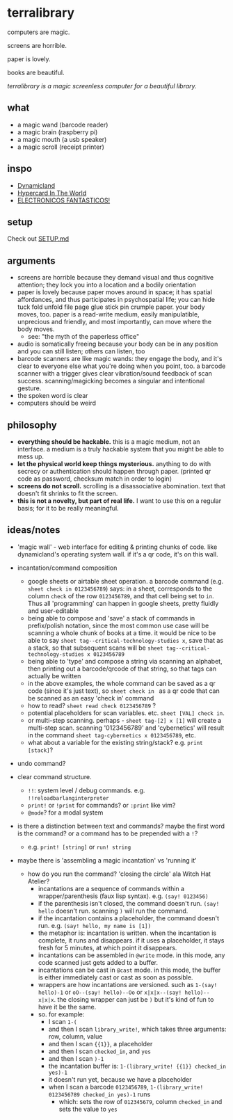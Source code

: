 # terralibrary

computers are magic.

screens are horrible.

paper is lovely.

books are beautiful.

*terralibrary is a magic screenless computer for a beautiful library.*

## what

- a magic wand (barcode reader)
- a magic brain (raspberry pi)
- a magic mouth (a usb speaker)
- a magic scroll (receipt printer)

## inspo

- [Dynamicland](https://dynamicland.org/)
- [Hypercard In The World](https://tashian.com/articles/dynamicland/)
- [ELECTRONICOS FANTASTICOS!](https://www.electronicosfantasticos.com/)

## setup

Check out [SETUP.md](SETUP.md)

## arguments

- screens are horrible because they demand visual and thus cognitive attention; they lock you into a location and a bodily orientation
- paper is lovely because paper moves around in space; it has spatial affordances, and thus participates in psychospatial life; you can hide tuck fold unfold file page glue stick pin crumple paper. your body moves, too. paper is a read-write medium, easily manipulatible, unprecious and friendly, and most importantly, can move where the body moves.
  -  see: "the myth of the paperless office"
- audio is somatically freeing because your body can be in any position and you can still listen; others can listen, too
- barcode scanners are like magic wands: they engage the body, and it's clear to everyone else what you're doing when you point, too. a barcode scanner with a trigger gives clear vibration/sound feedback of scan success. scanning/magicking becomes a singular and intentional gesture.
- the spoken word is clear
- computers should be weird

## philosophy
- **everything should be hackable.** this is a magic medium, not an interface. a medium is a truly hackable system that you might be able to mess up.
- **let the physical world keep things mysterious.** anything to do with secrecy or authentication should happen through paper. (printed qr code as password, checksum match in order to login)
- **screens do not scroll.** scrolling is a disassociative abomination. text that doesn't fit shrinks to fit the screen.
- **this is not a novelty, but part of real life.** I want to use this on a regular basis; for it to be really meaningful.

## ideas/notes

- 'magic wall' - web interface for editing & printing chunks of code. like dynamicland's operating system wall. if it's a qr code, it's on this wall.

- incantation/command composition
  - google sheets or airtable sheet operation. a barcode command (e.g. `sheet check in 0123456789`) says: in a sheet, corresponds to the column `check` of the row `0123456789`, and that cell being set to `in`. Thus all 'programming' can happen in google sheets, pretty fluidly and user-editable
  - being able to compose and 'save' a stack of commands in prefix/polish notation, since the most common use case will be scanning a whole chunk of books at a time. it would be nice to be able to say `sheet tag--critical-technology-studies x`, save that as a stack, so that subsequent scans will be `sheet tag--critical-technology-studies x 0123456789`
  - being able to 'type' and compose a string via scanning an alphabet, then printing out a barcode/qrcode of that string, so that tags can actually be written 
  - in the above examples, the whole command can be saved as a qr code (since it's just text), so `sheet check in ` as a qr code that can be scanned as an easy 'check in' command
  - how to read? `sheet read check 0123456789` ? 
  - potential placeholders for scan variables. etc. `sheet [VAL] check in`. 
  - or multi-step scanning. perhaps - `sheet tag-[2] x [1]` will create a multi-step scan. scanning '0123456789' and 'cybernetics' will result in the command `sheet tag-cybernetics x 0123456789`, etc.
  - what about a variable for the existing string/stack? e.g. `print [stack]`?  
- undo command?

- clear command structure. 
  - `!!`: system level / debug commands. e.g. `!!reloadbarlanginterpreter`
  - `print!` or `!print` for commands? or `:print` like vim?
  - `@mode`? for a modal system
- is there a distinction between text and commands? maybe the first word is the command? or a command has to be prepended with a `!`?
  - e.g. `print! [string]` or `run! string`
- maybe there is 'assembling a magic incantation' vs 'running it'
  - how do you run the command? 'closing the circle' ala Witch Hat Atelier?
    - incantations are a sequence of commands within a wrapper/parenthesis (faux lisp syntax). e.g. `(say! 0123456)`
    - if the parenthesis isn't closed, the command doesn't run. `(say! hello` doesn't run. scanning `)` will run the command.
    - if the incantation contains a placeholder, the command doesn't run. e.g. `(say! hello, my name is [1])`
    - the metaphor is: incantation is written. when the incantation is complete, it runs and disappears. if it uses a placeholder, it stays fresh for 5 minutes, at which point it disappears.
    - incantations can be assembled in `@write` mode. in this mode, any code scanned just gets added to a buffer.
    - incantations can be cast in `@cast` mode. in this mode, the buffer is either immediately cast or cast as soon as possible. 
    - wrappers are how incantations are versioned. such as `1-(say! hello)-1` or `oO--(say! hello)--Oo` or `x|x|x--(say! hello)--x|x|x`. the closing wrapper can just be `)` but it's kind of fun to have it be the same. 
    - so. for example:
      - I scan `1-(`
      - and then I scan `library_write!`, which takes three arguments: row, column, value
      - and then I scan `{{1}}`, a placeholder
      - and then I scan `checked_in`, and `yes`
      - and then I scan `)-1`
      - the incantation buffer is: `1-(library_write! {{1}} checked_in yes)-1`
      - it doesn't run yet, because we have a placeholder
      - when I scan a barcode `0123456789`, `1-(library_write! 0123456789 checked_in yes)-1` runs
        - which: sets the row of `012345679`, column `checked_in` and sets the value to `yes`
